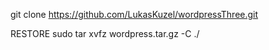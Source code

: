 git clone https://github.com/LukasKuzel/wordpressThree.git

RESTORE
sudo tar xvfz wordpress.tar.gz -C ./
